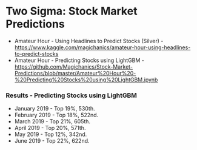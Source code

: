 # Two Sigma: Stock Market Predictions

* Amateur Hour - Using Headlines to Predict Stocks (Silver) - https://www.kaggle.com/magichanics/amateur-hour-using-headlines-to-predict-stocks
* Amateur Hour - Predicting Stocks using LightGBM - https://github.com/Magichanics/Stock-Market-Predictions/blob/master/Amateur%20Hour%20-%20Predicting%20Stocks%20using%20LightGBM.ipynb

### Results - Predicting Stocks using LightGBM
* January 2019 - Top 19%, 530th.
* February 2019 - Top 18%, 522nd.
* March 2019 - Top 21%, 605th.
* April 2019 - Top 20%, 571th.
* May 2019 - Top 12%, 342nd.
* June 2019 - Top 22%, 622nd.
